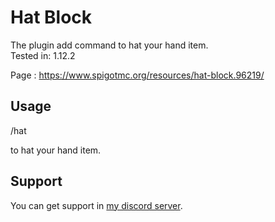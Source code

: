 # Hat Block

The plugin add command to hat your hand item.  
Tested in: 1.12.2

Page : https://www.spigotmc.org/resources/hat-block.96219/

## Usage

/hat

to hat your hand item.

## Support

You can get support in [my discord server](https://discord.gg/A8XtpJhHrV).
